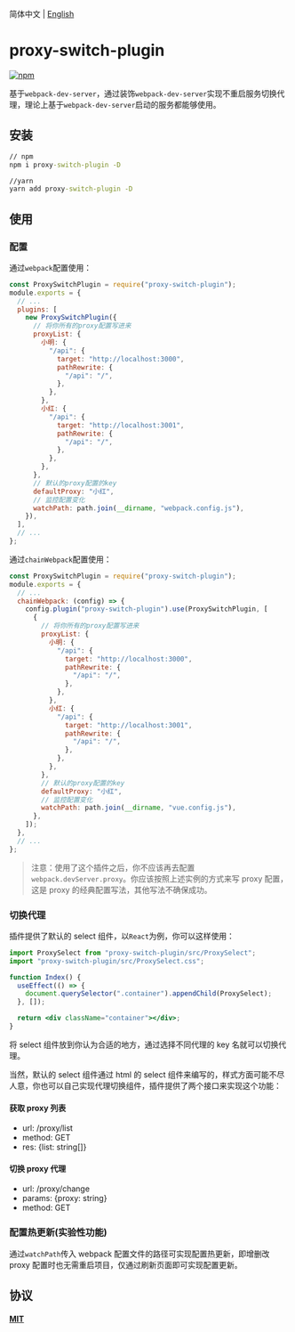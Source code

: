 简体中文 | [English](./README.en-US.md)

# proxy-switch-plugin

[![npm][npm]][npm-url]

基于`webpack-dev-server`，通过装饰`webpack-dev-server`实现不重启服务切换代理，理论上基于`webpack-dev-server`启动的服务都能够使用。

## 安装

```cmd
// npm
npm i proxy-switch-plugin -D

//yarn
yarn add proxy-switch-plugin -D
```

## 使用

### 配置

通过`webpack`配置使用：

```javascript
const ProxySwitchPlugin = require("proxy-switch-plugin");
module.exports = {
  // ...
  plugins: [
    new ProxySwitchPlugin({
      // 将你所有的proxy配置写进来
      proxyList: {
        小明: {
          "/api": {
            target: "http://localhost:3000",
            pathRewrite: {
              "/api": "/",
            },
          },
        },
        小红: {
          "/api": {
            target: "http://localhost:3001",
            pathRewrite: {
              "/api": "/",
            },
          },
        },
      },
      // 默认的proxy配置的key
      defaultProxy: "小红",
      // 监控配置变化
      watchPath: path.join(__dirname, "webpack.config.js"),
    }),
  ],
  // ...
};
```

通过`chainWebpack`配置使用：

```javascript
const ProxySwitchPlugin = require("proxy-switch-plugin");
module.exports = {
  // ...
  chainWebpack: (config) => {
    config.plugin("proxy-switch-plugin").use(ProxySwitchPlugin, [
      {
        // 将你所有的proxy配置写进来
        proxyList: {
          小明: {
            "/api": {
              target: "http://localhost:3000",
              pathRewrite: {
                "/api": "/",
              },
            },
          },
          小红: {
            "/api": {
              target: "http://localhost:3001",
              pathRewrite: {
                "/api": "/",
              },
            },
          },
        },
        // 默认的proxy配置的key
        defaultProxy: "小红",
        // 监控配置变化
        watchPath: path.join(__dirname, "vue.config.js"),
      },
    ]);
  },
  // ...
};
```

> 注意：使用了这个插件之后，你不应该再去配置`webpack.devServer.proxy`。你应该按照上述实例的方式来写 proxy 配置，这是 proxy 的经典配置写法，其他写法不确保成功。

### 切换代理

插件提供了默认的 select 组件，以`React`为例，你可以这样使用：

```jsx
import ProxySelect from "proxy-switch-plugin/src/ProxySelect";
import "proxy-switch-plugin/src/ProxySelect.css";

function Index() {
  useEffect(() => {
    document.querySelector(".container").appendChild(ProxySelect);
  }, []);

  return <div className="container"></div>;
}
```

将 select 组件放到你认为合适的地方，通过选择不同代理的 key 名就可以切换代理。

当然，默认的 select 组件通过 html 的 select 组件来编写的，样式方面可能不尽人意，你也可以自己实现代理切换组件，插件提供了两个接口来实现这个功能：

#### 获取 proxy 列表

- url: /proxy/list
- method: GET
- res: {list: string[]}

#### 切换 proxy 代理

- url: /proxy/change
- params: {proxy: string}
- method: GET

### 配置热更新(实验性功能)

通过`watchPath`传入 webpack 配置文件的路径可实现配置热更新，即增删改 proxy 配置时也无需重启项目，仅通过刷新页面即可实现配置更新。

## 协议

#### [MIT](./LICENSE)

[npm]: https://img.shields.io/npm/v/proxy-switch-plugin.svg
[npm-url]: https://www.npmjs.com/package/proxy-switch-plugin
